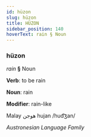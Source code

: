 ```yaml
---
id: hüzon
slug: hüzon
title: HÜZON
sidebar_position: 140
hoverText: rain § Noun
---
```


### hüzon

*rain* **§** Noun

**Verb**: to be rain

**Noun**: rain

**Modifier**: rain-like

Malay هوجن hujan /hud͡ʒan/

*Austronesian Language Family*